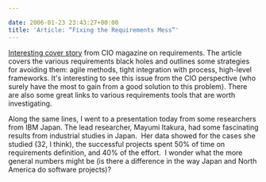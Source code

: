 ```yaml
---

date: 2006-01-23 23:43:27+00:00
title: 'Article: “Fixing the Requirements Mess”'
---
```


[Interesting cover story](http://www.cio.com/archive/111505/require.html) from CIO magazine on requirements.  The article covers the various requirements black holes and outlines some strategies for avoiding them: agile methods, tight integration with process, high-level frameworks.  It's interesting to see this issue from the CIO perspective (who surely have the most to gain from a good solution to this problem). There are also some great links to various requirements tools that are worth investigating.

Along the same lines, I went to a presentation today from some researchers from IBM Japan.  The lead researcher, Mayumi Itakura, had some fascinating results from industrial studies in Japan.  Her data showed for the cases she studied (32, I think), the successful projects spent 50% of time on requirements definition, and 40% of the effort.  I wonder what the more general numbers might be (is there a difference in the way Japan and North America do software projects)?
